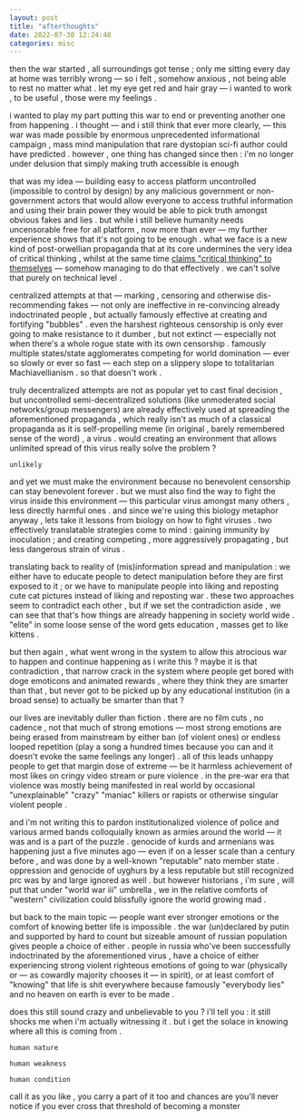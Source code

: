 ```yaml
---
layout: post
title: "afterthoughts"
date: 2022-07-30 12:24:48
categories: misc
---
```


then the war started , all surroundings got tense ; only me sitting
every day at home was terribly wrong — so i felt , somehow anxious ,
not being able to rest no matter what . let my eye get red and hair
gray — i wanted to work , to be useful , those were my feelings .

<cut/>

i wanted to play my part putting this war to end or preventing another
one from happening . i thought — and i still think that ever more
clearly, — this war was made possible by enormous unprecedented
informational campaign , mass mind manipulation that rare dystopian
sci-fi author could have predicted . however , one thing has changed
since then : i'm no longer under delusion that simply making truth
accessible is enough

that was my idea — building easy to access platform uncontrolled
(impossible to control by design) by any malicious government or
non-government actors that would allow everyone to access truthful
information and using their brain power they would be able to pick
truth amongst obvious fakes and lies . but while i still believe
humanity needs uncensorable free for all platform , now more than ever
— my further experience shows that it's not going to be enough . what
we face is a new kind of post-orwellian propaganda that at its core
undermines the very idea of critical thinking , whilst at the same
time [claims "critical thinking" to themselves][clang] — somehow
managing to do that effectively . we can't solve that purely on
technical level .

centralized attempts at that — marking , censoring and otherwise
dis-recommending fakes — not only are ineffective in re-convincing
already indoctrinated people , but actually famously effective at
creating and fortifying "bubbles" . even the harshest righteous
censorship is only ever going to make resistance to it dumber , but
not extinct — especially not when there's a whole rogue state with its
own censorship . famously multiple states/state agglomerates competing
for world domination — ever so slowly or ever so fast — each step on a
slippery slope to totalitarian Machiavellianism . so that doesn't work
.

truly decentralized attempts are not as popular yet to cast final
decision , but uncontrolled semi-decentralized solutions (like
unmoderated social networks/group messengers) are already effectively
used at spreading the aforementioned propaganda , which really isn't
as much of a classical propaganda as it is self-propelling meme (in
original , barely remembered sense of the word) , a virus . would
creating an environment that allows unlimited spread of this virus
really solve the problem ?

`unlikely`

and yet we must make the environment because no benevolent censorship
can stay benevolent forever . but we must also find the way to fight
the virus inside this environment — this particular virus amongst many
others , less directly harmful ones . and since we're using this
biology metaphor anyway , lets take it lessons from biology on how to
fight viruses . two effectively translatable strategies come to
mind : gaining immunity by inoculation ; and creating competing , more
aggressively propagating , but less dangerous strain of virus .

translating back to reality of (mis)information spread and
manipulation : we either have to educate people to detect manipulation
before they are first exposed to it ; or we have to manipulate people
into liking and reposting cute cat pictures instead of liking and
reposting war . these two approaches seem to contradict each other ,
but if we set the contradiction aside , we can see that that's how
things are already happening in society world wide . "elite" in some
loose sense of the word gets education , masses get to like kittens .

but then again , what went wrong in the system to allow this atrocious
war to happen and continue happening as i write this ? maybe it is
that contradiction , that narrow crack in the system where people get
bored with doge emoticons and animated rewards , where they think they
are smarter than that , but never got to be picked up by any
educational institution (in a broad sense) to actually be smarter than
that ?

our lives are inevitably duller than fiction . there are no film cuts
, no cadence , not that much of strong emotions — most strong emotions
are being erased from mainstream by either ban (of violent ones) or
endless looped repetition (play a song a hundred times because you can
and it doesn't evoke the same feelings any longer) . all of this leads
unhappy people to get that margin dose of extreme — be it harmless
achievement of most likes on cringy video stream or pure violence . in
the pre-war era that violence was mostly being manifested in real
world by occasional "unexplainable" "crazy" "maniac" killers or
rapists or otherwise singular violent people .

and i'm not writing this to pardon institutionalized violence of
police and various armed bands colloquially known as armies around the
world — it was and is a part of the puzzle . genocide of kurds and
armenians was happening just a five minutes ago — even if on a lesser
scale than a century before , and was done by a well-known "reputable"
nato member state . oppression and genocide of uyghurs by a less
reputable but still recognized prc was by and large ignored as well
. but however historians , i'm sure , will put that under "world war
iii" umbrella , we in the relative comforts of "western" civilization
could blissfully ignore the world growing mad .

but back to the main topic — people want ever stronger emotions or the
comfort of knowing better life is impossible . the war (un)declared by
putin and supported by hard to count but sizeable amount of russian
population gives people a choice of either . people in russia who've
been successfully indoctrinated by the aforementioned virus , have a
choice of either experiencing strong violent righteous emotions of
going to war (physically or — as cowardly majority chooses it — in
spirit), or at least comfort of "knowing" that life is shit everywhere
because famously "everybody lies" and no heaven on earth is ever to be
made .

does this still sound crazy and unbelievable to you ? i'll tell you :
it still shocks me when i'm actually witnessing it . but i get the
solace in knowing where all this is coming from .

`human nature`

`human weakness`

`human condition`

call it as you like , you carry a part of it too and chances are
you'll never notice if you ever cross that threshold of becoming a
monster

[clang]: https://caryoscelus.github.io/misc/2018/10/25/taking-over.html
